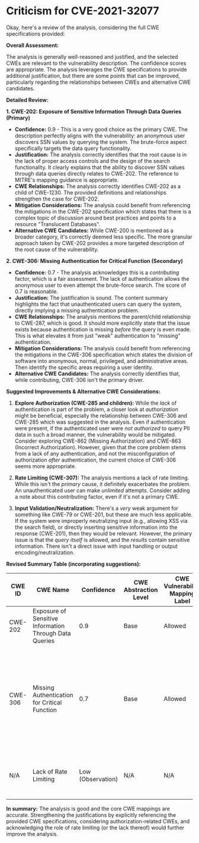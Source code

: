 # Criticism for CVE-2021-32077

Okay, here's a review of the analysis, considering the full CWE specifications provided:

**Overall Assessment:**

The analysis is generally well-reasoned and justified, and the selected CWEs are relevant to the vulnerability description. The confidence scores are appropriate.  The analysis leverages the CWE specifications to provide additional justification, but there are some points that can be improved, particularly regarding the relationships between CWEs and alternative CWE candidates.

**Detailed Review:**

**1. CWE-202: Exposure of Sensitive Information Through Data Queries (Primary)**

*   **Confidence:** 0.9 - This is a very good choice as the primary CWE. The description perfectly aligns with the vulnerability: an anonymous user discovers SSN values by querying the system. The brute-force aspect specifically targets the data query functionality.
*   **Justification:** The analysis correctly identifies that the root cause is in the lack of proper access controls and the design of the search functionality. It clearly explains that the ability to discover SSN values through data queries directly relates to CWE-202.  The reference to MITRE's mapping guidance is appropriate.
*   **CWE Relationships:** The analysis correctly identifies CWE-202 as a child of CWE-1230. The provided definitions and relationships strengthen the case for CWE-202.
*   **Mitigation Considerations:** The analysis could benefit from referencing the mitigations in the CWE-202 specification which states that there is a complex topic of discussion around best practices and points to a resource "Translucent Databases".
*   **Alternative CWE Candidates:** While CWE-200 is mentioned as a broader category, it's correctly deemed less specific. The more granular approach taken by CWE-202 provides a more targeted description of the root cause of the vulnerability.

**2. CWE-306: Missing Authentication for Critical Function (Secondary)**

*   **Confidence:** 0.7 - The analysis acknowledges this is a *contributing* factor, which is a fair assessment. The lack of authentication allows the anonymous user to even attempt the brute-force search. The score of 0.7 is reasonable.
*   **Justification:** The justification is sound. The content summary highlights the fact that unauthenticated users can query the system, directly implying a missing authentication problem.
*   **CWE Relationships:** The analysis mentions the parent/child relationship to CWE-287, which is good. It should more explicitly state that the issue exists because authentication is missing *before* the query is even made. This is what elevates it from just "weak" authentication to "missing" authentication.
*   **Mitigation Considerations:** The analysis could benefit from referencing the mitigations in the CWE-306 specification which states the division of software into anonymous, normal, privileged, and administrative areas. Then identify the specific areas requiring a user identity.
*   **Alternative CWE Candidates:** The analysis correctly identifies that, while contributing, CWE-306 isn't the primary driver.

**Suggested Improvements & Alternative CWE Considerations:**

1.  **Explore Authorization (CWE-285 and children):** While the *lack* of authentication is part of the problem, a closer look at *authorization* might be beneficial, especially the relationship between CWE-306 and CWE-285 which was suggested in the analysis. Even if authentication were present, if the authenticated user were *not authorized* to query PII data in such a broad manner, the vulnerability would be mitigated.  Consider exploring CWE-862 (Missing Authorization) and CWE-863 (Incorrect Authorization). However, given that the core problem stems from a lack of any authentication, and not the misconfiguration of authorization *after* authentication, the current choice of CWE-306 seems more appropriate.

2.  **Rate Limiting (CWE-307):** The analysis mentions a lack of rate limiting. While this isn't the *primary* cause, it definitely exacerbates the problem.  An unauthenticated user can make *unlimited* attempts. Consider adding a note about this contributing factor, even if it's not a primary CWE.

3.  **Input Validation/Neutralization:** There's a *very* weak argument for something like CWE-79 or CWE-201, but these are much less applicable.  If the system were improperly neutralizing input (e.g., allowing XSS via the search field), or directly inserting sensitive information into the response (CWE-201), then they would be relevant.  However, the primary issue is that the *query itself* is allowed, and the *results* contain sensitive information. There isn't a direct issue with input handling or output encoding/neutralization.

**Revised Summary Table (incorporating suggestions):**

| CWE ID  | CWE Name  | Confidence | CWE Abstraction Level | CWE Vulnerability Mapping Label | CWE-Vulnerability Mapping Notes                                                                                                                                                                                                                         |
| ------- | ------------------------------------------------- | ---------- | ----------------------- | ---------------------------------- | ---------------------------------------------------------------------------------------------------------------------------------------------------------------------------------------------------------------------- |
| CWE-202 | Exposure of Sensitive Information Through Data Queries | 0.9  | Base    | Allowed     | Primary CWE                                                                                                                                                                                                                       |
| CWE-306 | Missing Authentication for Critical Function  | 0.7  | Base    | Allowed     | Secondary Candidate. Contributing factor; absence of authentication allows vulnerability. Consider the division of areas requiring identity and centralized authentication.                 |
| N/A     | Lack of Rate Limiting    |  Low (Observation) |  N/A      | N/A       | Exacerbating factor; an unauthenticated user can make unlimited attempts.                                     |

**In summary:** The analysis is good and the core CWE mappings are accurate. Strengthening the justifications by explicitly referencing the provided CWE specifications, considering authorization-related CWEs, and acknowledging the role of rate limiting (or the lack thereof) would further improve the analysis.